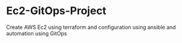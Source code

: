 # Ec2-GitOps-Project
Create AWS Ec2 using terraform and configuration using ansible and automation using GitOps 
